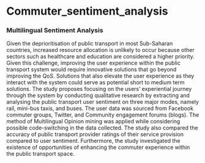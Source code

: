 # Commuter_sentiment_analysis
### Multilingual Sentiment Analysis 
Given the deprioritisation of public transport in most Sub-Saharan countries, increased resource allocation is unlikely to occur because other sectors such as healthcare and education are considered a higher priority. Given this challenge, improving the user experience within the public transport system would require innovative solutions that go beyond improving the QoS. Solutions that also elevate the user experience as they interact with the system could serve as potential short to medium term solutions. The study proposes focusing on the users’ experiential journey through the system by conducting qualitative research by extracting and analysing the public transport user sentiment on three major modes, namely rail, mini-bus taxis, and buses. The user data was sourced from Facebook commuter groups, Twitter, and Community engagement forums (blogs). The method of Multilingual Opinion mining was applied while considering possible code-switching in the data collected. The study also compared the accuracy of public transport provider ratings of their service provision compared to user sentiment. Furthermore, the study investigated the existence of opportunities of enhancing the commuter experience within the public transport space.  
